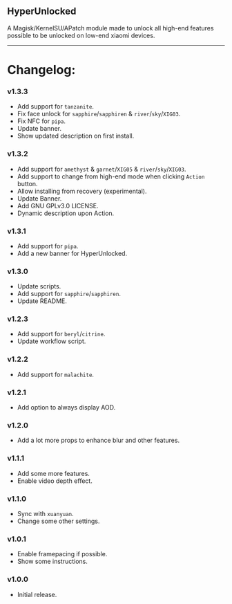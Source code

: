 ##  HyperUnlocked
A Magisk/KernelSU/APatch module made to unlock all high-end features possible to be unlocked on low-end xiaomi devices.

---

# Changelog:
### v1.3.3
- Add support for `tanzanite`.
- Fix face unlock for `sapphire`/`sapphiren` & `river`/`sky`/`XIG03`.
- Fix NFC for `pipa`.
- Update banner.
- Show updated description on first install.

### v1.3.2
- Add support for `amethyst` & `garnet`/`XIG05` & `river`/`sky`/`XIG03`.
- Add support to change from high-end mode when clicking `Action` button.
- Allow installing from recovery (experimental).
- Update Banner.
- Add GNU GPLv3.0 LICENSE.
- Dynamic description upon Action.

### v1.3.1
- Add support for `pipa`.
- Add a new banner for HyperUnlocked.

### v1.3.0
- Update scripts.
- Add support for `sapphire`/`sapphiren`.
- Update README.

### v1.2.3
- Add support for `beryl`/`citrine`.
- Update workflow script.

###  v1.2.2
- Add support for `malachite`.

###  v1.2.1
- Add option to always display AOD.

###  v1.2.0
- Add a lot more props to enhance blur and other features.

###  v1.1.1
- Add some more features.  
- Enable video depth effect.

###  v1.1.0
- Sync with `xuanyuan`.  
- Change some other settings.

###  v1.0.1
- Enable framepacing if possible.  
- Show some instructions.

###  v1.0.0
- Initial release.
